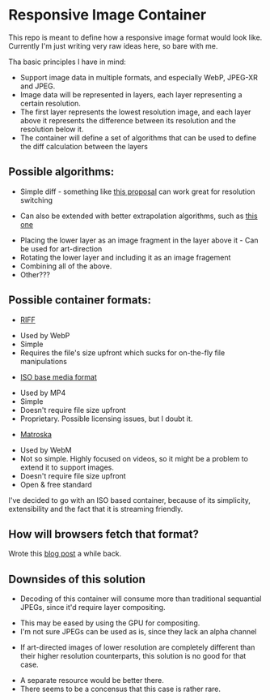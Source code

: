 # Responsive Image Container

This repo is meant to define how a responsive image format would look
like.
Currently I'm just writing very raw ideas here, so bare with me.

Tha basic principles I have in mind:
* Support image data in multiple formats, and especially WebP, JPEG-XR
  and JPEG.
* Image data will be represented in layers, each layer representing a
  certain resolution.
* The first layer represents the lowest resolution image, and each layer above it
  represents the difference between its resolution and the resolution
below it.
* The container will define a set of algorithms that can be used to
  define the diff calculation between the layers

## Possible algorithms:
* Simple diff - something like [this
  proposal](http://fremycompany.com/BG/2012/Responsive-Image-Protocol-proposal-908/)
can work great for resolution switching
 - Can also be extended with better extrapolation algorithms, such as
   [this
one](http://www.wisdom.weizmann.ac.il/~vision/SingleImageSR.html)
* Placing the lower layer as an image fragment in the layer above it -
  Can be used for art-direction
* Rotating the lower layer and including it as an image fragement
* Combining all of the above.
* Other???

## Possible container formats:
* [RIFF](http://en.wikipedia.org/wiki/Resource_Interchange_File_Format)
 - Used by WebP
 - Simple
 - Requires the file's size upfront which sucks for on-the-fly file manipulations
* [ISO base media format](http://en.wikipedia.org/wiki/ISO_base_media_file_format)
 - Used by MP4
 - Simple
 - Doesn't require file size upfront
 - Proprietary. Possible licensing issues, but I doubt it.
* [Matroska](http://www.matroska.org/technical/specs/index.html)
 - Used by WebM
 - Not so simple. Highly focused on videos, so it might be a problem to extend it to support images.
 - Doesn't require file size upfront
 - Open & free standard

I've decided to go with an ISO based container, because of its
simplicity, extensibility and the fact that it is streaming friendly.

## How will browsers fetch that format?
Wrote this [blog
post](http://blog.yoav.ws/2012/08/Fetching-responsive-image-format) a
while back.

## Downsides of this solution
* Decoding of this container will consume more than traditional
  sequantial JPEGs, since it'd require layer compositing. 
 - This may be eased by using the GPU for compositing.
 - I'm not sure JPEGs can be used as is, since they lack an alpha channel
* If art-directed images of lower resolution are completely different than
their higher resolution counterparts, this solution is no good for that
case. 
 - A separate resource would be better there.
 - There seems to be a concensus that this case is rather rare.
